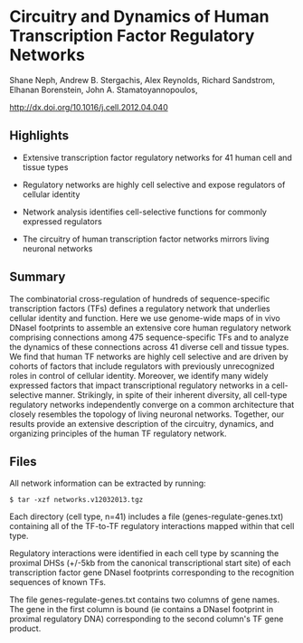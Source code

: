 # Circuitry and Dynamics of Human Transcription Factor Regulatory Networks

Shane Neph,
Andrew B. Stergachis,
Alex Reynolds,
Richard Sandstrom,
Elhanan Borenstein,
John A. Stamatoyannopoulos,

<http://dx.doi.org/10.1016/j.cell.2012.04.040>

## Highlights

- Extensive transcription factor regulatory networks for 41 human cell and
  tissue types

- Regulatory networks are highly cell selective and expose regulators of
  cellular identity

- Network analysis identifies cell-selective functions for commonly expressed
  regulators

- The circuitry of human transcription factor networks mirrors living neuronal
  networks

## Summary

The combinatorial cross-regulation of hundreds of sequence-specific
transcription factors (TFs) defines a regulatory network that underlies
cellular identity and function. Here we use genome-wide maps of in vivo DNaseI
footprints to assemble an extensive core human regulatory network comprising
connections among 475 sequence-specific TFs and to analyze the dynamics of
these connections across 41 diverse cell and tissue types. We find that human
TF networks are highly cell selective and are driven by cohorts of factors that
include regulators with previously unrecognized roles in control of cellular
identity. Moreover, we identify many widely expressed factors that impact
transcriptional regulatory networks in a cell-selective manner. Strikingly, in
spite of their inherent diversity, all cell-type regulatory networks
independently converge on a common architecture that closely resembles the
topology of living neuronal networks. Together, our results provide an
extensive description of the circuitry, dynamics, and organizing principles of
the human TF regulatory network.

## Files

All network information can be extracted by running: 

  `$ tar -xzf networks.v12032013.tgz`

Each directory (cell type, n=41) includes a file (genes-regulate-genes.txt)
containing all of the TF-to-TF regulatory interactions mapped within that cell
type.

Regulatory interactions were identified in each cell type by scanning the
proximal DHSs (+/-5kb from the canonical transcriptional start site) of each
transcription factor gene DNaseI footprints corresponding to the recognition
sequences of known TFs.

The file genes-regulate-genes.txt contains two columns of gene names. The
gene in the first column is bound (ie contains a DNaseI footprint in proximal
regulatory DNA) corresponding to the second column's TF gene product.
